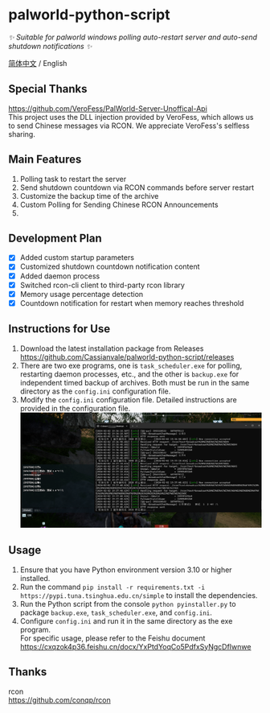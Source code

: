 # palworld-python-script

_✨ Suitable for palworld windows polling auto-restart server and auto-send shutdown notifications ✨_

[简体中文](./README.md) / English  

## Special Thanks  
https://github.com/VeroFess/PalWorld-Server-Unoffical-Api  
This project uses the DLL injection provided by VeroFess, which allows us to send Chinese messages via RCON. We appreciate VeroFess's selfless sharing.    

## Main Features  

1. Polling task to restart the server  
2. Send shutdown countdown via RCON commands before server restart  
3. Customize the backup time of the archive  
4. Custom Polling for Sending Chinese RCON Announcements  
5. 
## Development Plan  

- [x] Added custom startup parameters  
- [x] Customized shutdown countdown notification content  
- [x] Added daemon process  
- [x] Switched rcon-cli client to third-party rcon library  
- [x] Memory usage percentage detection  
- [x] Countdown notification for restart when memory reaches threshold  

## Instructions for Use  
 
1. Download the latest installation package from Releases  
https://github.com/Cassianvale/palworld-python-script/releases  
2. There are two exe programs, one is `task_scheduler.exe` for polling, restarting daemon processes, etc., and the other is `backup.exe` for independent timed backup of archives. Both must be run in the same directory as the `config.ini` configuration file.  
3. Modify the `config.ini` configuration file. Detailed instructions are provided in the configuration file.  
![img-01.png](data/img-01.png)

## Usage  

1. Ensure that you have Python environment version 3.10 or higher installed.  
2. Run the command `pip install -r requirements.txt -i https://pypi.tuna.tsinghua.edu.cn/simple` to install the dependencies.  
3. Run the Python script from the console `python pyinstaller.py` to package `backup.exe`, `task_scheduler.exe`, and `config.ini`.
4. Configure `config.ini` and run it in the same directory as the exe program.  
For specific usage, please refer to the Feishu document  
https://cxqzok4p36.feishu.cn/docx/YxPtdYoqCo5PdfxSyNgcDfIwnwe  

## Thanks  
rcon  
https://github.com/conqp/rcon  